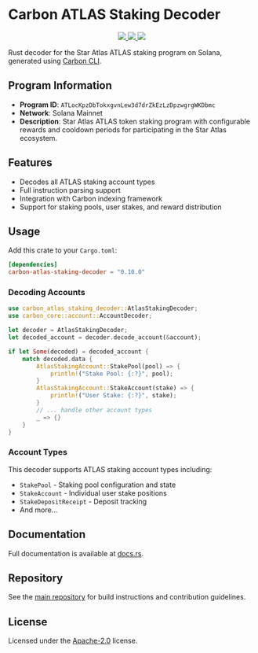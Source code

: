 # Carbon ATLAS Staking Decoder

<p align="center">
  <a href="https://crates.io/crates/carbon-atlas-staking-decoder">
    <img src="https://img.shields.io/crates/v/carbon-atlas-staking-decoder?logo=rust" />
  </a>
  <a href="https://docs.rs/carbon-atlas-staking-decoder">
    <img src="https://img.shields.io/docsrs/carbon-atlas-staking-decoder?logo=docsdotrs" />
  </a>
  <a href="https://github.com/staratlasmeta/star-atlas-decoders/blob/main/LICENSE">
    <img src="https://img.shields.io/badge/license-Apache%202.0-blue" />
  </a>
</p>

Rust decoder for the Star Atlas ATLAS staking program on Solana, generated using [Carbon CLI](https://github.com/sevenlabs-hq/carbon).

## Program Information

- **Program ID**: `ATLocKpzDbTokxgvnLew3d7drZkEzLzDpzwgrgWKDbmc`
- **Network**: Solana Mainnet
- **Description**: Star Atlas ATLAS token staking program with configurable rewards and cooldown periods for participating in the Star Atlas ecosystem.

## Features

- Decodes all ATLAS staking account types
- Full instruction parsing support
- Integration with Carbon indexing framework
- Support for staking pools, user stakes, and reward distribution

## Usage

Add this crate to your `Cargo.toml`:

```toml
[dependencies]
carbon-atlas-staking-decoder = "0.10.0"
```

### Decoding Accounts

```rust
use carbon_atlas_staking_decoder::AtlasStakingDecoder;
use carbon_core::account::AccountDecoder;

let decoder = AtlasStakingDecoder;
let decoded_account = decoder.decode_account(&account);

if let Some(decoded) = decoded_account {
    match decoded.data {
        AtlasStakingAccount::StakePool(pool) => {
            println!("Stake Pool: {:?}", pool);
        }
        AtlasStakingAccount::StakeAccount(stake) => {
            println!("User Stake: {:?}", stake);
        }
        // ... handle other account types
        _ => {}
    }
}
```

### Account Types

This decoder supports ATLAS staking account types including:
- `StakePool` - Staking pool configuration and state
- `StakeAccount` - Individual user stake positions
- `StakeDepositReceipt` - Deposit tracking
- And more...

## Documentation

Full documentation is available at [docs.rs](https://docs.rs/carbon-atlas-staking-decoder).

## Repository

See the [main repository](https://github.com/staratlasmeta/star-atlas-decoders) for build instructions and contribution guidelines.

## License

Licensed under the [Apache-2.0](https://github.com/staratlasmeta/star-atlas-decoders/blob/main/LICENSE) license.
